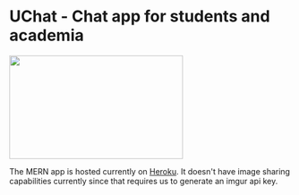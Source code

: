# UChat - Chat app for students and academia

<img src='https://user-images.githubusercontent.com/40956188/111014909-f07dbe80-835a-11eb-8cbc-0babee730fd1.png' width='310' height='185'/>
<br/>

The MERN app is hosted currently on [Heroku](https://uchatbybashbrothers.herokuapp.com/). It doesn't have image sharing capabilities currently since that requires us to generate an imgur api key.
